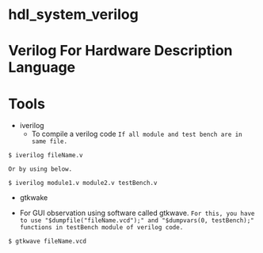# hdl_system_verilog

# Verilog For Hardware Description Language

# Tools
* iverilog
	- To compile a verilog code
	`If all module and test bench are in same file.`
```
$ iverilog fileName.v      
```
`Or by using below.`
```
$ iverilog module1.v module2.v testBench.v
```

* gtkwake
- For GUI observation using software called gtkwave.
`For this, you have to use "$dumpfile("fileName.vcd");" and "$dumpvars(0, testBench);" functions in testBench module of verilog code.`
```
$ gtkwave fileName.vcd
```
